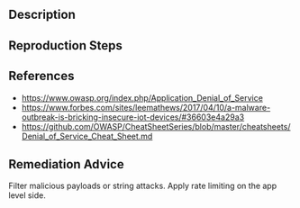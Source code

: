 ## Description


## Reproduction Steps


## References

- https://www.owasp.org/index.php/Application_Denial_of_Service
- https://www.forbes.com/sites/leemathews/2017/04/10/a-malware-outbreak-is-bricking-insecure-iot-devices/#36603e4a29a3
- https://github.com/OWASP/CheatSheetSeries/blob/master/cheatsheets/Denial_of_Service_Cheat_Sheet.md


## Remediation Advice

Filter malicious payloads or string attacks. Apply rate limiting on the app level side.
